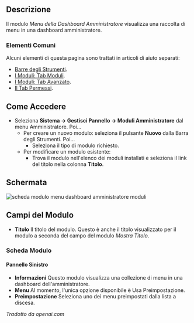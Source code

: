 <!-- Filename: Help4.x:Admin_Modules:_Administrator_Dashboard_Menu / Display title: Moduli: Menu della Dashboard Amministratore -->
## Descrizione

Il modulo *Menu della Dashboard Amministratore* visualizza una raccolta
di menu in una dashboard amministratore.

### Elementi Comuni

Alcuni elementi di questa pagina sono trattati in articoli di aiuto separati:

* [Barre degli Strumenti](jdocmanual?article=help/common-elements/toolbars).
* [I Moduli: Tab Moduli](jdocmanual?article=help/modules/modules-module-tab).
* [I Moduli: Tab Avanzato](jdocmanual?article=help/modules/modules-advanced-tab).
* [Il Tab Permessi](jdocmanual?article=help/common-elements/edit-permissions).

## Come Accedere

- Seleziona **Sistema → Gestisci Pannello → Moduli Amministratore** dal
  menu Amministratore. Poi...
  - Per creare un nuovo modulo: seleziona il pulsante **Nuovo** dalla Barra degli Strumenti. Poi...
    - Seleziona il tipo di modulo richiesto.
  - Per modificare un modulo esistente:
    - Trova il modulo nell'elenco dei moduli installati e seleziona il
      link del titolo nella colonna **Titolo**.

## Schermata

![scheda modulo menu dashboard amministratore moduli](../../../it/images/modules-admin/modules-administrator-dashboard-menu-module-tab.png)

## Campi del Modulo

- **Titolo** Il titolo del modulo. Questo è anche il titolo visualizzato 
  per il modulo a seconda del campo del modulo *Mostra Titolo*.

### Scheda Modulo

#### Pannello Sinistro

- **Informazioni** Questo modulo visualizza una collezione di menu in una
  dashboard dell'amministratore.
- **Menu** Al momento, l'unica opzione disponibile è Usa Preimpostazione.
- **Preimpostazione** Seleziona uno dei menu preimpostati dalla lista a discesa.

*Tradotto da openai.com*

